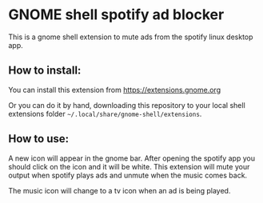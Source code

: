 # GNOME shell spotify ad blocker

This is a gnome shell extension to mute ads from the spotify linux desktop app.

## How to install:

You can install this extension from https://extensions.gnome.org

Or you can do it by hand, downloading this repository to your local shell extensions folder `~/.local/share/gnome-shell/extensions`.

## How to use:

A new icon will appear in the gnome bar. After opening the spotify app you should
click on the icon and it will be white. This extension will mute your output
when spotify plays ads and unmute when the music comes back.

The music icon will change to a tv icon when an ad is being played.
